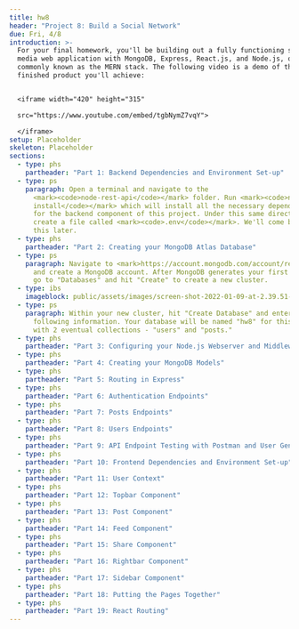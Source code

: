 ```yaml
---
title: hw8
header: "Project 8: Build a Social Network"
due: Fri, 4/8
introduction: >-
  For your final homework, you'll be building out a fully functioning social
  media web application with MongoDB, Express, React.js, and Node.js, or more
  commonly known as the MERN stack. The following video is a demo of the
  finished product you'll achieve:


  <iframe width="420" height="315"

  src="https://www.youtube.com/embed/tgbNymZ7vqY">

  </iframe>
setup: Placeholder
skeleton: Placeholder
sections:
  - type: phs
    partheader: "Part 1: Backend Dependencies and Environment Set-up"
  - type: ps
    paragraph: Open a terminal and navigate to the
      <mark><code>node-rest-api</code></mark> folder. Run <mark><code>npm
      install</code></mark> which will install all the necessary dependencies
      for the backend component of this project. Under this same directory,
      create a file called <mark><code>.env</code></mark>. We'll come back to
      this later.
  - type: phs
    partheader: "Part 2: Creating your MongoDB Atlas Database"
  - type: ps
    paragraph: Navigate to <mark>https://account.mongodb.com/account/register</mark>
      and create a MongoDB account. After MongoDB generates your first project,
      go to "Databases" and hit "Create" to create a new cluster.
  - type: ibs
    imageblock: public/assets/images/screen-shot-2022-01-09-at-2.39.51-am.png
  - type: ps
    paragraph: Within your new cluster, hit "Create Database" and enter the
      following information. Your database will be named "hw8" for this project
      with 2 eventual collections - "users" and "posts."
  - type: phs
    partheader: "Part 3: Configuring your Node.js Webserver and Middleware"
  - type: phs
    partheader: "Part 4: Creating your MongoDB Models"
  - type: phs
    partheader: "Part 5: Routing in Express"
  - type: phs
    partheader: "Part 6: Authentication Endpoints"
  - type: phs
    partheader: "Part 7: Posts Endpoints"
  - type: phs
    partheader: "Part 8: Users Endpoints"
  - type: phs
    partheader: "Part 9: API Endpoint Testing with Postman and User Generation"
  - type: phs
    partheader: "Part 10: Frontend Dependencies and Environment Set-up"
  - type: phs
    partheader: "Part 11: User Context"
  - type: phs
    partheader: "Part 12: Topbar Component"
  - type: phs
    partheader: "Part 13: Post Component"
  - type: phs
    partheader: "Part 14: Feed Component"
  - type: phs
    partheader: "Part 15: Share Component"
  - type: phs
    partheader: "Part 16: Rightbar Component"
  - type: phs
    partheader: "Part 17: Sidebar Component"
  - type: phs
    partheader: "Part 18: Putting the Pages Together"
  - type: phs
    partheader: "Part 19: React Routing"
---
```

